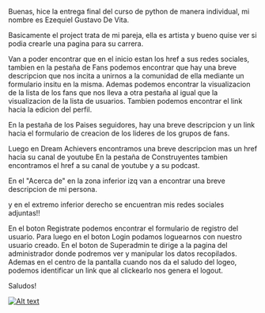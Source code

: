 Buenas, hice la entrega final del curso de python de manera individual, mi nombre es Ezequiel Gustavo De Vita.

Basicamente el project trata de mi pareja, ella es artista y bueno quise ver si podia crearle una pagina para su carrera.

Van a poder encontrar que en el inicio estan los href a sus redes sociales, tambien en la pestaña de Fans podemos encontrar que 
hay una breve descripcion que nos incita a unirnos a la comunidad de ella mediante un formulario insitu en la misma.
Ademas podemos encontrar la visualizacion de la lista de los fans que nos lleva a otra pestaña al igual
que la visualizacion de la lista de usuarios. Tambien podemos encontrar el link hacia la edicion del perfil.

En la pestaña de los Paises seguidores, hay una breve descripcion y un link hacia el formulario de creacion de los lideres de
los grupos de fans.

Luego en Dream Achievers encontramos una breve descripcion mas un href hacia su canal de youtube
En la pestaña de Construyentes tambien encontramos el href a su canal de youtube y a su podcast.

En el "Acerca de" en la zona inferior izq van a encontrar una breve descripcion de mi persona.

y en el extremo inferior derecho se encuentran mis redes sociales adjuntas!!

En el boton Registrate podemos encontrar el formulario de registro del usuario.
Para luego en el boton Login podamos loguearnos con nuestro usuario creado.
En el boton de Superadmin te dirige a la pagina del administrador donde podremos ver y manipular los datos recopilados.
Ademas en el centro de la pantalla cuando nos da el saludo del logeo, podemos identificar un link que al clickearlo nos genera el logout.

Saludos!

[![Alt text](https://img.youtube.com/vi/pdbEx7nuczo/0.jpg)](https://www.youtube.com/watch?v=pdbEx7nuczo)
